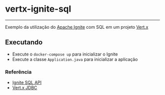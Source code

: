 # vertx-ignite-sql
-----

Exemplo da utilização do [Apache Ignite](https://ignite.apache.org/) com SQL em um projeto [Vert.x](https://vertx.io/)

## Executando 
- Execute o `docker-compose up` para inicializar o Ignite
- Execute a classe `Application.java` para inicializar a aplicação

### Referência
- [Ignite SQL API](https://apacheignite-sql.readme.io/docs/overview)
- [Vert.x JDBC](https://vertx.io/docs/vertx-jdbc-client/java/)